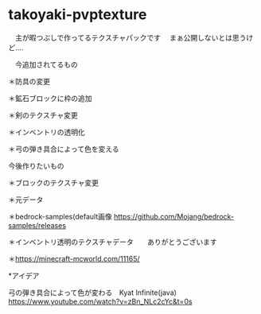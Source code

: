 # takoyaki-pvptexture

　主が暇つぶしで作ってるテクスチャパックです
 　まぁ公開しないとは思うけど....
  
 　今追加されてるもの
  
  ＊防具の変更
  
  ＊鉱石ブロックに枠の追加
  
  ＊剣のテクスチャ変更
  
  ＊インベントリの透明化
  
  ＊弓の弾き具合によって色を変える
 
  
  今後作りたいもの
  
  ＊ブロックのテクスチャ変更
  
  ＊元データ
  
  ＊bedrock-samples(default画像
   https://github.com/Mojang/bedrock-samples/releases
   
   ＊インベントリ透明のテクスチャデータ　　ありがとうございます
   
   ＊https://minecraft-mcworld.com/11165/

   *アイデア
   
   弓の弾き具合によって色が変わる　Kyat Infinite(java)
   https://www.youtube.com/watch?v=zBn_NLc2cYc&t=0s
   
   
